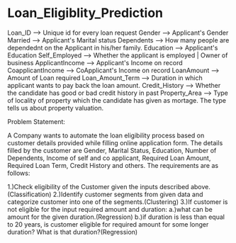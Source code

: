 # Loan_Eligiblity_Prediction

Loan_ID	--> Unique id for every loan request
Gender	--> Applicant's Gender
Married	--> Applicant's Marital status
Dependents --> How many people are dependednt on the Applicant in his/her family.
Education --> Applicant's Education
Self_Employed --> Whether the applicant is employed | Owner of business
ApplicantIncome	--> Applicant's Income on record
CoapplicantIncome --> CoApplicant's Income on record
LoanAmount --> Amount of Loan required
Loan_Amount_Term	--> Duration in which applicant wants to pay back the loan amount.
Credit_History --> Whether the candidate has good or bad credit history in past
Property_Area --> Type of locality of property which the candidate has given as mortage. The type tells us about property valuation. 


Problem Statement: 

A Company wants to automate the loan eligibility process based on customer details provided while filling online application form. The details filled by the customer are Gender, Marital Status, Education, Number of Dependents, Income of self and co applicant, Required Loan Amount, Required Loan Term, Credit History and others. The requirements are as follows:

1.)Check eligibility of the Customer given the inputs described above.(Classification)
2.)Identify customer segments from given data and categorize customer into one of the segments.(Clustering)
3.)If customer is not eligible for the input required amount and duration:
a.)what can be amount for the given duration.(Regression)
b.)if duration is less than equal to 20 years, is customer eligible for required amount for some longer duration? What is that duration?(Regression)
